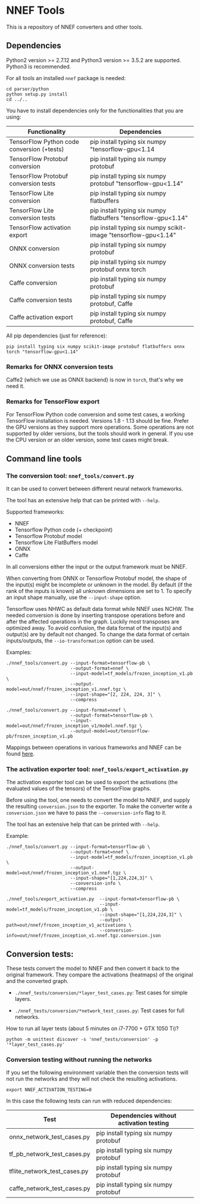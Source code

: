 # NNEF Tools

This is a repository of NNEF converters and other tools.

## Dependencies

Python2 version >= 2.7.12 and Python3 version >= 3.5.2 are supported.
Python3 is recommended.

For all tools an installed `nnef` package is needed:

```
cd parser/python
python setup.py install
cd ../..
```
You have to install dependencies only for the functionalities that you are using:

| Functionality                                 | Dependencies                                                        |
|-----------------------------------------------|---------------------------------------------------------------------|
|  TensorFlow Python code conversion (+tests)   | pip install typing six numpy "tensorflow-gpu<1.14
|  TensorFlow Protobuf conversion               | pip install typing six numpy protobuf
|  TensorFlow Protobuf conversion tests         | pip install typing six numpy protobuf "tensorflow-gpu<1.14"
|  TensorFlow Lite conversion                   | pip install typing six numpy flatbuffers
|  TensorFlow Lite conversion tests             | pip install typing six numpy flatbuffers "tensorflow-gpu<1.14"
|  TensorFlow activation export                 | pip install typing six numpy scikit-image "tensorflow-gpu<1.14"
|  ONNX conversion                              | pip install typing six numpy protobuf
|  ONNX conversion tests                        | pip install typing six numpy protobuf onnx torch
|  Caffe conversion                             | pip install typing six numpy protobuf
|  Caffe conversion tests                       | pip install typing six numpy protobuf, Caffe
|  Caffe activation export                      | pip install typing six numpy protobuf, Caffe


All pip dependencies (just for reference):
```
pip install typing six numpy scikit-image protobuf flatbuffers onnx torch "tensorflow-gpu<1.14"
```

### Remarks for ONNX conversion tests

Caffe2 (which we use as ONNX backend) is now in `torch`, that's why we need it.

### Remarks for TensorFlow export

For TensorFlow Python code conversion and some test cases, a working TensorFlow installation is needed.
Versions 1.8 - 1.13 should be fine. Prefer the GPU versions as they support more operations.
Some operations are not supported by older versions, but the tools should work in general.
If you use the CPU version or an older version, some test cases might break.   

## Command line tools

### The conversion tool: ```nnef_tools/convert.py```

It can be used to convert between different neural network frameworks.

The tool has an extensive help that can be printed with ```--help```.

Supported frameworks:
- NNEF
- Tensorflow Python code (+ checkpoint) 
- Tensorflow Protobuf model
- Tensorflow Lite FlatBuffers model
- ONNX
- Caffe

In all conversions either the input or the output framework must be NNEF.

When converting from ONNX or Tensorflow Protobuf model, the shape of the input(s) might be incomplete or unknown in the model.
By default (if the rank of the inputs is known) all unknown dimensions are set to 1.
To specify an input shape manually, use the ```--input-shape``` option.
 
Tensorflow uses NHWC as default data format while NNEF uses NCHW. 
The needed conversion is done by inserting transpose operations 
before and after the affected operations in the graph.
Luckily most transposes are optimized away.
To avoid confusion, the data format of the input(s) and output(s) are by default not changed.
To change the data format of certain inputs/outputs, the ```--io-transformation``` option can be used. 

Examples:

```
./nnef_tools/convert.py --input-format=tensorflow-pb \
                        --output-format=nnef \
                        --input-model=tf_models/frozen_inception_v1.pb \
                        --output-model=out/nnef/frozen_inception_v1.nnef.tgz \
                        --input-shape="[2, 224, 224, 3]" \
                        --compress

./nnef_tools/convert.py --input-format=nnef \
                        --output-format=tensorflow-pb \
                        --input-model=out/nnef/frozen_inception_v1/model.nnef.tgz \
                        --output-model=out/tensorflow-pb/frozen_inception_v1.pb
```

Mappings between operations in various frameworks and NNEF can be found [here](operation_mapping.md).

### The activation exporter tool: ```nnef_tools/export_activation.py```

The activation exporter tool can be used to export the activations (the evaluated values of the tensors) 
of the TensorFlow graphs.
 
Before using the tool, one needs to convert the model to NNEF, and supply the resulting ```conversion.json``` to the exporter.
To make the converter write a  ```conversion.json``` we have to pass the ```--conversion-info``` flag to it. 

The tool has an extensive help that can be printed with ```--help```.

Example:

```
./nnef_tools/convert.py --input-format=tensorflow-pb \
                        --output-format=nnef \
                        --input-model=tf_models/frozen_inception_v1.pb \
                        --output-model=out/nnef/frozen_inception_v1.nnef.tgz \
                        --input-shape="[1,224,224,3]" \
                        --conversion-info \
                        --compress

./nnef_tools/export_activation.py  --input-format=tensorflow-pb \
                                   --input-model=tf_models/frozen_inception_v1.pb \
                                   --input-shape="[1,224,224,3]" \
                                   --output-path=out/nnef/frozen_inception_v1_activations \
                                   --conversion-info=out/nnef/frozen_inception_v1.nnef.tgz.conversion.json
```

## Conversion tests:

These tests convert the model to NNEF and then convert it back to the original framework. 
They compare the activations (heatmaps) of the original and the converted graph.

- ```./nnef_tests/conversion/*layer_test_cases.py```: Test cases for simple layers.

- ```./nnef_tests/conversion/*network_test_cases.py```: Test cases for full networks.


How to run all layer tests (about 5 minutes on i7-7700 + GTX 1050 Ti)?
```
python -m unittest discover -s 'nnef_tests/conversion' -p '*layer_test_cases.py'
```

### Conversion testing without running the networks

If you set the following environment variable
then the conversion tests will not run the networks and they will not check the resulting activations.

```
export NNEF_ACTIVATION_TESTING=0
```

In this case the following tests can run with reduced dependencies:

| Test                                       | Dependencies without activation testing |
|--------------------------------------------|-----------------------------------------|
|  onnx_network_test_cases.py                | pip install typing six numpy protobuf   |
|  tf_pb_network_test_cases.py               | pip install typing six numpy protobuf   |
|  tflite_network_test_cases.py              | pip install typing six numpy protobuf   |
|  caffe_network_test_cases.py               | pip install typing six numpy protobuf   |



